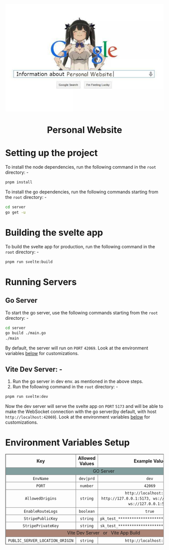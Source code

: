 <p align="center">
  <img src="PW-Info-Img.jpg" alt="Information about my personal website">
</p>

<h1 align="center">Personal Website</h1>

# Setting up the project

To install the node dependencies, run the following command in the `root` directory: -

```bash
pnpm install
```

To install the go dependencies, run the following commands starting from the `root` directory: -

```bash
cd server
go get -u
```

# Building the svelte app

To build the svelte app for production, run the following command in the `root` directory: -

```bash
pnpm run svelte:build
```

# Running Servers

## Go Server

To start the go server, use the following commands starting from the `root` directory: -

```bash
cd server
go build ./main.go
./main
```

By default, the server will run on `PORT` `42069`. Look at the environment
variables [below](#environment-variables-setup) for customizations.

## Vite Dev Server: -

1. Run the go server in dev env. as mentioned in the above steps.
2. Run the following command in the `root` directory: -

```bash
pnpm run svelte:dev
```

Now the dev server will serve the svelte app on `PORT` `5173` and will be able to make the WebSocket
connection with the go server(by default, with host `http://localhost:42069`). Look at the environment
variables [below](#environment-variables-setup) for customizations.

<style>
    table, tr, th, td {
        border: 1px solid gray;
        border-collapse: collapse;
        text-align: center;
    }
</style>

# Environment Variables Setup

<table>
    <thead>
        <tr>
            <th>Key</th>
            <th>Allowed Values</th>
            <th>Example Value</th>
        </tr>
    </thead>
    <tbody>
        <tr>
            <td colspan="3" style="text-align: center; background-color: rgba(91,129,129,0.75)">GO Server</td>
        </tr>
        <tr>
            <td><code>EnvName</code></td>
            <td><code>dev|prd</code></td>
            <td><code>dev</code></td>
        </tr>
        <tr>
            <td><code>PORT</code></td>
            <td><code>number</code></td>
            <td><code>42069</code></td>
        </tr>
        <tr>
            <td><code>AllowedOrigins</code></td>
            <td><code>string</code></td>
            <td><code>http://localhost:5173, http://127.0.0.1:5173, ws://localhost:5173, ws://127.0.0.1:5173</code></td>
        </tr>
        <tr>
            <td><code>EnableRouteLogs</code></td>
            <td><code>boolean</code></td>
            <td><code>true</code></td>
        </tr>
        <tr>
            <td><code>StripePublicKey</code></td>
            <td><code>string</code></td>
            <td><code>pk_test_************************************</code></td>
        </tr>
        <tr>
            <td><code>StripePrivateKey</code></td>
            <td><code>string</code></td>
            <td><code>sk_test_************************************</code></td>
        </tr>
        <tr>
            <td colspan="3" style="text-align: center; background-color: rgba(145,93,74,0.75)">Vite Dev Server &nbsp; or &nbsp; Vite App Build</td>
        </tr>
        <tr>
            <td><code>PUBLIC_SERVER_LOCATION_ORIGIN</code></td>
            <td><code>string</code></td>
            <td><code>http://localhost:42069</code></td>
        </tr>
    </tbody>
</table>
